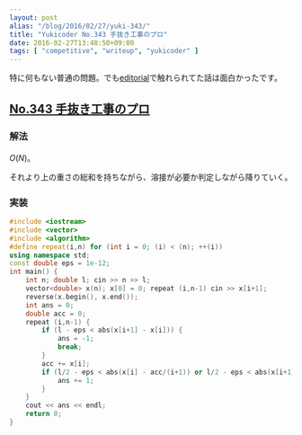 ```yaml
---
layout: post
alias: "/blog/2016/02/27/yuki-343/"
title: "Yukicoder No.343 手抜き工事のプロ"
date: 2016-02-27T13:48:50+09:00
tags: [ "competitive", "writeup", "yukicoder" ]
---
```


特に何もない普通の問題。でも[editorial](http://yukicoder.me/problems/707/editorial)で触れられてた話は面白かったです。

## [No.343 手抜き工事のプロ](http://yukicoder.me/problems/707)

### 解法

$O(N)$。

それより上の重さの総和を持ちながら、溶接が必要か判定しながら降りていく。

### 実装

``` c++
#include <iostream>
#include <vector>
#include <algorithm>
#define repeat(i,n) for (int i = 0; (i) < (n); ++(i))
using namespace std;
const double eps = 1e-12;
int main() {
    int n; double l; cin >> n >> l;
    vector<double> x(n); x[0] = 0; repeat (i,n-1) cin >> x[i+1];
    reverse(x.begin(), x.end());
    int ans = 0;
    double acc = 0;
    repeat (i,n-1) {
        if (l - eps < abs(x[i+1] - x[i])) {
            ans = -1;
            break;
        }
        acc += x[i];
        if (l/2 - eps < abs(x[i] - acc/(i+1)) or l/2 - eps < abs(x[i+1] - acc/(i+1))) {
            ans += 1;
        }
    }
    cout << ans << endl;
    return 0;
}
```

